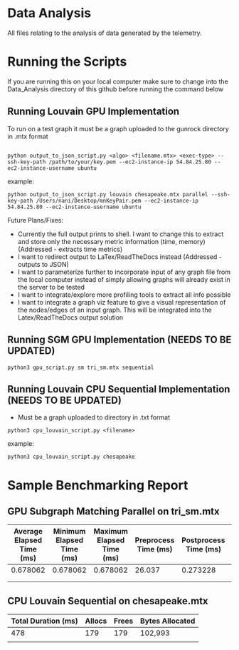 # Data Analysis

All files relating to the analysis of data generated by the telemetry. 

# Running the Scripts
If you are running this on your local computer make sure to change into the Data_Analysis directory of this github before running the command below

## Running Louvain GPU Implementation
To run on a test graph it must be a graph uploaded to the gunrock directory in .mtx format

```

python output_to_json_script.py <algo> <filename.mtx> <exec-type> --ssh-key-path /path/to/your/key.pem --ec2-instance-ip 54.84.25.80 --ec2-instance-username ubuntu
```
example:
```
python output_to_json_script.py louvain chesapeake.mtx parallel --ssh-key-path /Users/nani/Desktop/mnKeyPair.pem --ec2-instance-ip 54.84.25.80 --ec2-instance-username ubuntu

```
Future Plans/Fixes:
* Currently the full output prints to shell. I want to change this to extract and store only the necessary metric information (time, memory) (Addressed - extracts time metrics)
* I want to redirect output to LaTex/ReadTheDocs instead (Addressed - outputs to JSON)
* I want to parameterize further to incorporate input of any graph file from the local computer instead of simply allowing graphs will already exist in the server to be tested
* I want to integrate/explore more profiling tools to extract all info possible
* I want to integrate a graph viz feature to give a visual representation of the nodes/edges of an input graph. This will be integrated into the Latex/ReadTheDocs output solution

## Running SGM GPU Implementation (NEEDS TO BE UPDATED)

```
python3 gpu_script.py sm tri_sm.mtx sequential
```

## Running Louvain CPU Sequential Implementation (NEEDS TO BE UPDATED)

* Must be a graph uploaded to directory in .txt format

```
python3 cpu_louvain_script.py <filename>
```
example:
```
python3 cpu_louvain_script.py chesapeake
```


# Sample Benchmarking Report

## GPU Subgraph Matching Parallel on tri_sm.mtx
| Average Elapsed Time (ms) | Minimum Elapsed Time (ms) | Maximum Elapsed Time (ms) | Preprocess Time (ms) | Postprocess Time (ms) | Total Time (ms) | Allocs | Frees | Bytes Allocated |
|---------------------------|---------------------------|---------------------------|----------------------|-----------------------|-----------------|--------|-------|-----------------|
| 0.678062                  | 0.678062                  | 0.678062                  | 26.037               | 0.273228              | 27.153015       | 20034  | 9888  | 259571          |
|                           |                           |                           |                      |                       |                 |        |       |                 |
|                           |                           |                           |                      |                       |                 |        |       |                 |

## CPU Louvain Sequential on chesapeake.mtx
| Total Duration (ms) | Allocs | Frees | Bytes Allocated |
|---------------------|--------|-------|-----------------|
|                 478 |    179 |   179 |         102,993 |
|                     |        |       |                 |